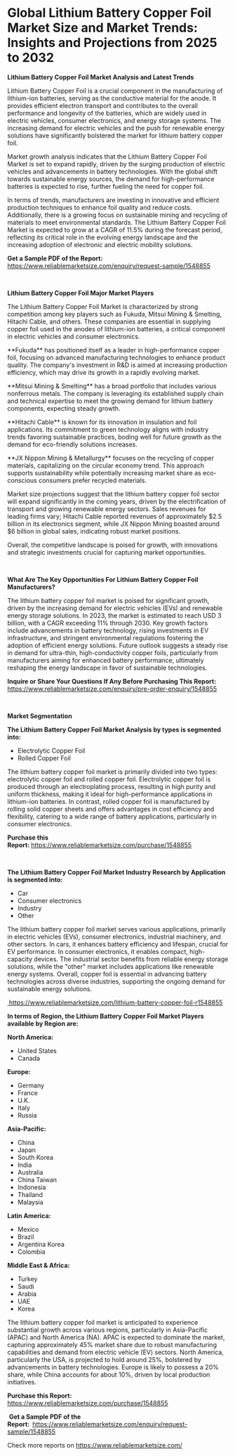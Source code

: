 <p><h1>Global Lithium Battery Copper Foil Market Size and Market Trends: Insights and Projections from 2025 to 2032</h1></p><p><strong>Lithium Battery Copper Foil Market Analysis and Latest Trends</strong></p>
<p><p>Lithium Battery Copper Foil is a crucial component in the manufacturing of lithium-ion batteries, serving as the conductive material for the anode. It provides efficient electron transport and contributes to the overall performance and longevity of the batteries, which are widely used in electric vehicles, consumer electronics, and energy storage systems. The increasing demand for electric vehicles and the push for renewable energy solutions have significantly bolstered the market for lithium battery copper foil.</p><p>Market growth analysis indicates that the Lithium Battery Copper Foil Market is set to expand rapidly, driven by the surging production of electric vehicles and advancements in battery technologies. With the global shift towards sustainable energy sources, the demand for high-performance batteries is expected to rise, further fueling the need for copper foil.</p><p>In terms of trends, manufacturers are investing in innovative and efficient production techniques to enhance foil quality and reduce costs. Additionally, there is a growing focus on sustainable mining and recycling of materials to meet environmental standards. The Lithium Battery Copper Foil Market is expected to grow at a CAGR of 11.5% during the forecast period, reflecting its critical role in the evolving energy landscape and the increasing adoption of electronic and electric mobility solutions.</p></p>
<p><strong>Get a Sample PDF of the Report:&nbsp;</strong> <a href="https://www.reliablemarketsize.com/enquiry/request-sample/1548855?utm_campaign=3504&utm_medium=2&utm_source=Github&utm_content=ia&utm_term=01042025&utm_id=lithium-battery-copper-foil">https://www.reliablemarketsize.com/enquiry/request-sample/1548855</a></p>
<p>&nbsp;</p>
<p><strong>Lithium Battery Copper Foil Major Market Players</strong></p>
<p><p>The Lithium Battery Copper Foil Market is characterized by strong competition among key players such as Fukuda, Mitsui Mining & Smelting, Hitachi Cable, and others. These companies are essential in supplying copper foil used in the anodes of lithium-ion batteries, a critical component in electric vehicles and consumer electronics.</p><p>**Fukuda** has positioned itself as a leader in high-performance copper foil, focusing on advanced manufacturing technologies to enhance product quality. The company's investment in R&D is aimed at increasing production efficiency, which may drive its growth in a rapidly evolving market.</p><p>**Mitsui Mining & Smelting** has a broad portfolio that includes various nonferrous metals. The company is leveraging its established supply chain and technical expertise to meet the growing demand for lithium battery components, expecting steady growth.</p><p>**Hitachi Cable** is known for its innovation in insulation and foil applications. Its commitment to green technology aligns with industry trends favoring sustainable practices, boding well for future growth as the demand for eco-friendly solutions increases.</p><p>**JX Nippon Mining & Metallurgy** focuses on the recycling of copper materials, capitalizing on the circular economy trend. This approach supports sustainability while potentially increasing market share as eco-conscious consumers prefer recycled materials.</p><p>Market size projections suggest that the lithium battery copper foil sector will expand significantly in the coming years, driven by the electrification of transport and growing renewable energy sectors. Sales revenues for leading firms vary; Hitachi Cable reported revenues of approximately $2.5 billion in its electronics segment, while JX Nippon Mining boasted around $6 billion in global sales, indicating robust market positions.</p><p>Overall, the competitive landscape is poised for growth, with innovations and strategic investments crucial for capturing market opportunities.</p></p>
<p>&nbsp;</p>
<p><strong>What Are The Key Opportunities For Lithium Battery Copper Foil Manufacturers?</strong></p>
<p><p>The lithium battery copper foil market is poised for significant growth, driven by the increasing demand for electric vehicles (EVs) and renewable energy storage solutions. In 2023, the market is estimated to reach USD 3 billion, with a CAGR exceeding 11% through 2030. Key growth factors include advancements in battery technology, rising investments in EV infrastructure, and stringent environmental regulations fostering the adoption of efficient energy solutions. Future outlook suggests a steady rise in demand for ultra-thin, high-conductivity copper foils, particularly from manufacturers aiming for enhanced battery performance, ultimately reshaping the energy landscape in favor of sustainable technologies.</p></p>
<p><strong>Inquire or Share Your Questions If Any Before Purchasing This Report:</strong> <a href="https://www.reliablemarketsize.com/enquiry/pre-order-enquiry/1548855?utm_campaign=3504&utm_medium=2&utm_source=Github&utm_content=ia&utm_term=01042025&utm_id=lithium-battery-copper-foil">https://www.reliablemarketsize.com/enquiry/pre-order-enquiry/1548855</a></p>
<p>&nbsp;</p>
<p><strong>Market Segmentation</strong></p>
<p><strong>The Lithium Battery Copper Foil Market Analysis by types is segmented into:</strong></p>
<p><ul><li>Electrolytic Copper Foil</li><li>Rolled Copper Foil</li></ul></p>
<p><p>The lithium battery copper foil market is primarily divided into two types: electrolytic copper foil and rolled copper foil. Electrolytic copper foil is produced through an electroplating process, resulting in high purity and uniform thickness, making it ideal for high-performance applications in lithium-ion batteries. In contrast, rolled copper foil is manufactured by rolling solid copper sheets and offers advantages in cost efficiency and flexibility, catering to a wide range of battery applications, particularly in consumer electronics.</p></p>
<p><strong>Purchase this Report:&nbsp;</strong><a href="https://www.reliablemarketsize.com/purchase/1548855?utm_campaign=3504&utm_medium=2&utm_source=Github&utm_content=ia&utm_term=01042025&utm_id=lithium-battery-copper-foil">https://www.reliablemarketsize.com/purchase/1548855</a></p>
<p>&nbsp;</p>
<p><strong>The Lithium Battery Copper Foil Market Industry Research by Application is segmented into:</strong></p>
<p><ul><li>Car</li><li>Consumer electronics</li><li>Industry</li><li>Other</li></ul></p>
<p><p>The lithium battery copper foil market serves various applications, primarily in electric vehicles (EVs), consumer electronics, industrial machinery, and other sectors. In cars, it enhances battery efficiency and lifespan, crucial for EV performance. In consumer electronics, it enables compact, high-capacity devices. The industrial sector benefits from reliable energy storage solutions, while the "other" market includes applications like renewable energy systems. Overall, copper foil is essential in advancing battery technologies across diverse industries, supporting the ongoing demand for sustainable energy solutions.</p></p>
<p><a href="https://www.reliablemarketsize.com/lithium-battery-copper-foil-r1548855?utm_campaign=3504&utm_medium=2&utm_source=Github&utm_content=ia&utm_term=01042025&utm_id=lithium-battery-copper-foil">&nbsp;https://www.reliablemarketsize.com/lithium-battery-copper-foil-r1548855</a></p>
<p><strong>In terms of Region, the Lithium Battery Copper Foil Market Players available by Region are:</strong></p>
<p>
    <p> <strong> North America: </strong>
        <ul>
            <li>United States</li>
            <li>Canada</li>
        </ul>
        </p> 
    <p> <strong> Europe: </strong>
        <ul>
            <li>Germany</li>
            <li>France</li>
            <li>U.K.</li>
            <li>Italy</li>
            <li>Russia</li>
        </ul>
        </p> 
    <p> <strong> Asia-Pacific: </strong>
        <ul>
            <li>China</li>
            <li>Japan</li>
            <li>South Korea</li>
            <li>India</li>
            <li>Australia</li>
            <li>China Taiwan</li>
            <li>Indonesia</li>
            <li>Thailand</li>
            <li>Malaysia</li>
        </ul>
        </p> 
    <p> <strong> Latin America: </strong>
        <ul>
            <li>Mexico</li>
            <li>Brazil</li>
            <li>Argentina Korea</li>
            <li>Colombia</li>
        </ul>
        </p> 
    <p> <strong> Middle East & Africa: </strong>
        <ul>
            <li>Turkey</li>
            <li>Saudi</li>
            <li>Arabia</li>
            <li>UAE</li>
            <li>Korea</li>
        </ul>
    </p>
    </p>
<p><p>The lithium battery copper foil market is anticipated to experience substantial growth across various regions, particularly in Asia-Pacific (APAC) and North America (NA). APAC is expected to dominate the market, capturing approximately 45% market share due to robust manufacturing capabilities and demand from electric vehicle (EV) sectors. North America, particularly the USA, is projected to hold around 25%, bolstered by advancements in battery technologies. Europe is likely to possess a 20% share, while China accounts for about 10%, driven by local production initiatives.</p></p>
<p><strong>Purchase this Report: </strong><a href="https://www.reliablemarketsize.com/purchase/1548855?utm_campaign=3504&utm_medium=2&utm_source=Github&utm_content=ia&utm_term=01042025&utm_id=lithium-battery-copper-foil">https://www.reliablemarketsize.com/purchase/1548855</a></p>
<p>&nbsp;<strong>Get a Sample PDF of the Report:&nbsp;&nbsp;</strong><a href="https://www.reliablemarketsize.com/enquiry/request-sample/1548855?utm_campaign=3504&utm_medium=2&utm_source=Github&utm_content=ia&utm_term=01042025&utm_id=lithium-battery-copper-foil">https://www.reliablemarketsize.com/enquiry/request-sample/1548855</a></p>
<p><strong></strong></p>
<p>Check more reports on <a href="https://www.reliablemarketsize.com/?utm_campaign=3504&utm_medium=2&utm_source=Github&utm_content=ia&utm_term=01042025&utm_id=lithium-battery-copper-foil">https://www.reliablemarketsize.com/</a></p>